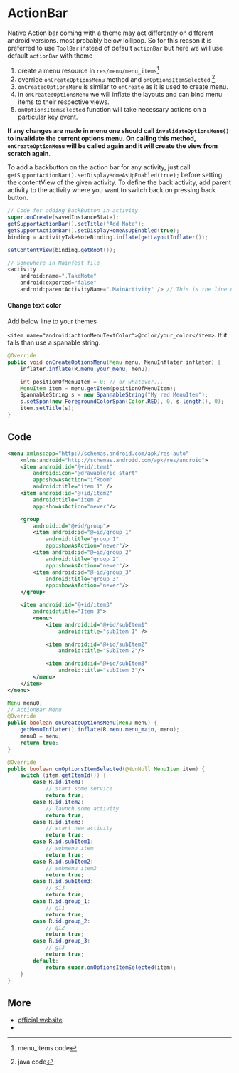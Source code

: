 # ActionBar

Native Action bar coming with a theme may act differently on different android versions. most probably below lollipop. So for this reason it is preferred to use `ToolBar` instead of default `actionBar` but here we will use default `actionBar` with theme

1. create a menu resource in `res/menu/menu_items`[^1]
2. override `onCreateOptionsMenu` method and `onOptionsItemSelected`.[^2]
3. `onCreatedOptionsMenu` is similar to `onCreate` as it is used to create menu.
4. in `onCreatedOptionsMenu` we will inflate the layouts and can bind menu items to their respective views.
5. `onOptionsItemSelected` function will take necessary actions on a particular key event.

**If any changes are made in menu one should call `invalidateOptionsMenu()` to invalidate the current options menu. On calling this method, `onCreateOptionMenu` will be called again and it will create the view from scratch again**.

To add a backbutton on the action bar for any activity, just call `getSupportActionBar().setDisplayHomeAsUpEnabled(true);` before setting the contentView of the given activity. To define the back activity, add parent activity to the activity where you want to switch back on pressing back button.

```java
// Code for adding BackButton in activity
super.onCreate(savedInstanceState);
getSupportActionBar().setTitle("Add Note");
getSupportActionBar().setDisplayHomeAsUpEnabled(true);
binding = ActivityTakeNoteBinding.inflate(getLayoutInflater());

setContentView(binding.getRoot());

// Somewhere in Mainfest file
<activity
    android:name=".TakeNote"
	android:exported="false"
    android:parentActivityName=".MainActivity" /> // This is the line used to set parent activity
```



#### Change text color

Add below line to your themes

`<item name="android:actionMenuTextColor">@color/your_color</item>`. If it fails than use a spanable string.

```java
@Override
public void onCreateOptionsMenu(Menu menu, MenuInflater inflater) {
    inflater.inflate(R.menu.your_menu, menu);

    int positionOfMenuItem = 0; // or whatever...
    MenuItem item = menu.getItem(positionOfMenuItem);
    SpannableString s = new SpannableString("My red MenuItem");
    s.setSpan(new ForegroundColorSpan(Color.RED), 0, s.length(), 0);
    item.setTitle(s);
}
```



## Code

[^1]:menu_items code

```xml
<menu xmlns:app="http://schemas.android.com/apk/res-auto"
    xmlns:android="http://schemas.android.com/apk/res/android">
    <item android:id="@+id/item1"
        android:icon="@drawable/ic_start"
        app:showAsAction="ifRoom"
        android:title="item 1" />
    <item android:id="@+id/item2"
        android:title="item 2"
        app:showAsAction="never"/>

    <group
        android:id="@+id/group">
        <item android:id="@+id/group_1"
            android:title="group 1"
            app:showAsAction="never"/>
        <item android:id="@+id/group_2"
            android:title="group 2"
            app:showAsAction="never"/>
        <item android:id="@+id/group_3"
            android:title="group 3"
            app:showAsAction="never"/>
    </group>

    <item android:id="@+id/item3"
        android:title="Item 3">
        <menu>
            <item android:id="@+id/subItem1"
                android:title="subItem 1" />

            <item android:id="@+id/subItem2"
                android:title="SubItem 2"/>

            <item android:id="@+id/subItem3"
                android:title="subItem 3"/>
        </menu>
    </item>
</menu>
```



[^2]:java code

```java
Menu menu0;
// ActionBar Menu
@Override
public boolean onCreateOptionsMenu(Menu menu) {
    getMenuInflater().inflate(R.menu.menu_main, menu);
    menu0 = menu;
    return true;
}

@Override
public boolean onOptionsItemSelected(@NonNull MenuItem item) {
    switch (item.getItemId()) {
        case R.id.item1:
            // start some service
            return true;
        case R.id.item2:
            // launch some activity
            return true;
        case R.id.item3:
            // start new activity
            return true;
        case R.id.subItem1:
            // submenu item
            return true;
        case R.id.subItem2:
            // submenu item2
            return true;
        case R.id.subItem3:
            // si3
            return true;
        case R.id.group_1:
            // gi1
            return true;
        case R.id.group_2:
            // gi2
            return true;
        case R.id.group_3:
            // gi3
            return true;
        default:
            return super.onOptionsItemSelected(item);
    }
}
```





## More

- [official website](https://developer.android.com/training/appbar)
- 